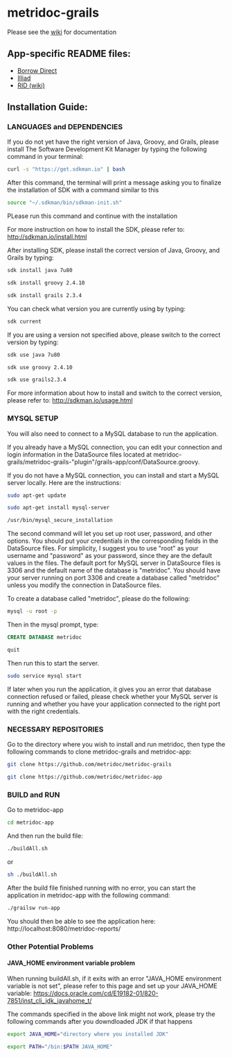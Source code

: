 metridoc-grails
===============

Please see the [wiki](https://github.com/metridoc/metridoc-grails/wiki) for documentation

App-specific README files:
--------------------------
* [Borrow Direct](https://github.com/metridoc/metridoc-grails/blob/master/metridoc-grails-bd/README.md)
* [Illiad](https://github.com/metridoc/metridoc-grails/blob/master/metridoc-grails-illiad/README.md)
* [RID (wiki)](https://github.com/metridoc/metridoc-grails/wiki/Metridoc-rid)


Installation Guide:
-------------------

### LANGUAGES and DEPENDENCIES

If you do not yet have the right version of Java, Groovy, and Grails, please install The Software Development Kit Manager by typing the following command in your terminal:

```sh
curl -s "https://get.sdkman.io" | bash
``` 

After this command, the terminal will print a message asking you to finalize the installation of SDK with a command similar to this

```sh
source "~/.sdkman/bin/sdkman-init.sh"
```

PLease run this command and continue with the installation

For more instruction on how to install the SDK, please refer to:
http://sdkman.io/install.html

After installing SDK, please install the correct version of Java, Groovy, and Grails by typing:

```sh
sdk install java 7u80

sdk install groovy 2.4.10

sdk install grails 2.3.4
```

You can check what version you are currently using by typing:

```sh
sdk current
```

If you are using a version not specified above, please switch to the correct version by typing:

```sh
sdk use java 7u80

sdk use groovy 2.4.10

sdk use grails2.3.4
```

For more information about how to install and switch to the correct version, please refer to: http://sdkman.io/usage.html


### MYSQL SETUP

You will also need to connect to a MySQL database to run the application.

If you already have a MySQL connection, you can edit your connection and login information in the DataSource files located at metridoc-grails/metridoc-grails-"plugin"/grails-app/conf/DataSource.groovy.

If you do not have a MySQL connection, you can install and start a MySQL server locally. Here are the instructions:

```sh
sudo apt-get update 

sudo apt-get install mysql-server

/usr/bin/mysql_secure_installation
```
The second command will let you set up root user, password, and other options. You should put your credentials in the corresponding fields in the DataSource files. For simplicity, I suggest you to use "root" as your username and "password" as your password, since they are the default values in the files. The default port for MySQL server in DataSource files is 3306 and the default name of the database is "metridoc". You should have your server running on port 3306 and create a database called "metridoc" unless you modify the connection in DataSource files.

To create a database called "metridoc", please do the following:

```sh
mysql -u root -p
```
Then in the mysql prompt, type:

```sql
CREATE DATABASE metridoc

quit
```

Then run this to start the server.

```sh
sudo service mysql start
```

If later when you run the application, it gives you an error that database connection refused or failed, please check whether your MySQL server is running and whether you have your application connected to the right port with the right credentials.


### NECESSARY REPOSITORIES

Go to the directory where you wish to install and run metridoc, then type the following commands to clone metridoc-grails and metridoc-app:

```sh
git clone https://github.com/metridoc/metridoc-grails

git clone https://github.com/metridoc/metridoc-app
```

### BUILD and RUN

Go to metridoc-app

```sh
cd metridoc-app
```

And then run the build file:

```sh
./buildAll.sh
```  

or

```sh
sh ./buildAll.sh
```

After the build file finished running with no error, you can start the application in metridoc-app with the following command:

```sh
./grailsw run-app
```

You should then be able to see the application here:
http://localhost:8080/metridoc-reports/

### Other Potential Problems

#### JAVA_HOME environment variable problem

When running buildAll.sh, if it exits with an error "JAVA_HOME environment variable is not set", please refer to this page and set up your JAVA_HOME variable:
https://docs.oracle.com/cd/E19182-01/820-7851/inst_cli_jdk_javahome_t/

The commands specified in the above link might not work, please try the following commands after you downdloaded JDK if that happens

```sh
export JAVA_HOME="directory where you installed JDK"

export PATH="/bin:$PATH JAVA_HOME"
```